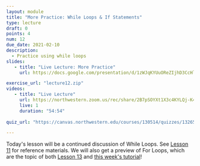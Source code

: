 ```yaml
---
layout: module
title: "More Practice: While Loops & If Statements"
type: lecture
draft: 0
points: 4
num: 12
due_date: 2021-02-10
description:
  - Practice using while loops
slides: 
   - title: "Live Lecture: More Practice"
     url: https://docs.google.com/presentation/d/1zWJqKYUuOReZIjhD3CcHlG0tOUQd9eRklsfl5Q3i6Mo/edit?usp=sharing

exercise_url: "lecture12.zip"
videos:
   - title: "Live Lecture"
     url: https://northwestern.zoom.us/rec/share/2B7pSOYXt1X3c4KYLQj-K4ruZYwP0hdu4YmeE3yRWdk0kgo1AV-j3TvIGeUgESfn._PxziQ7BRdLhfCvZ?startTime=1612972714000
     live: 1
     duration: "54:54"
     
quiz_url: "https://canvas.northwestern.edu/courses/130514/quizzes/132650/"

---
```


Today's lesson will be a continued discussion of While Loops. See [Lesson 11](week06-lecture01) for reference materials. We will also get a preview of For Loops, which are the topic of both [Lesson 13](week06-lecture03) and [this week's tutorial](../assignments/tutorial05)! 